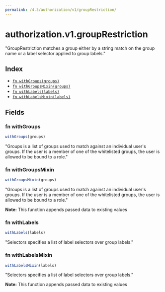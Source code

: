 ```yaml
---
permalink: /4.3/authorization/v1/groupRestriction/
---
```


# authorization.v1.groupRestriction

"GroupRestriction matches a group either by a string match on the group name or a label selector applied to group labels."

## Index

* [`fn withGroups(groups)`](#fn-withgroups)
* [`fn withGroupsMixin(groups)`](#fn-withgroupsmixin)
* [`fn withLabels(labels)`](#fn-withlabels)
* [`fn withLabelsMixin(labels)`](#fn-withlabelsmixin)

## Fields

### fn withGroups

```ts
withGroups(groups)
```

"Groups is a list of groups used to match against an individual user's groups. If the user is a member of one of the whitelisted groups, the user is allowed to be bound to a role."

### fn withGroupsMixin

```ts
withGroupsMixin(groups)
```

"Groups is a list of groups used to match against an individual user's groups. If the user is a member of one of the whitelisted groups, the user is allowed to be bound to a role."

**Note:** This function appends passed data to existing values

### fn withLabels

```ts
withLabels(labels)
```

"Selectors specifies a list of label selectors over group labels."

### fn withLabelsMixin

```ts
withLabelsMixin(labels)
```

"Selectors specifies a list of label selectors over group labels."

**Note:** This function appends passed data to existing values